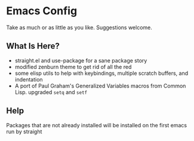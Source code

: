 
# Emacs Config

Take as much or as little as you like. Suggestions welcome. 


## What Is Here?

  - straight.el and use-package for a sane package story
  - modified zenburn theme to get rid of all the red
  - some elisp utils to help with keybindings, multiple scratch buffers, and indentation
  - A port of Paul Graham's Generalized Variables macros from Common Lisp. upgraded `setq` and `setf`

## Help

Packages that are not already installed will be installed on the first emacs run by straight




